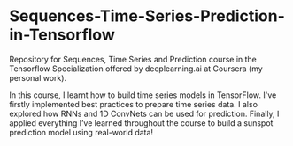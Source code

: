 # Sequences-Time-Series-Prediction-in-Tensorflow
Repository for Sequences, Time Series and Prediction course in the Tensorflow Specialization offered by deeplearning.ai at Coursera (my personal work).


In this course, I learnt how to build time series models in TensorFlow. I've firstly implemented best practices to prepare time series data. I also explored how RNNs and 1D ConvNets can be used for prediction. Finally, I applied everything I’ve learned throughout the course to build a sunspot prediction model using real-world data!
